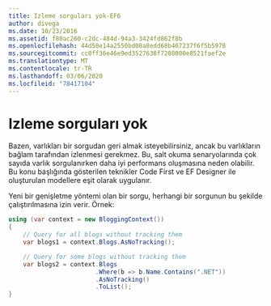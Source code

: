 ```yaml
---
title: Izleme sorguları yok-EF6
author: divega
ms.date: 10/23/2016
ms.assetid: f80ac260-c2dc-484d-94a3-3424fd862f8b
ms.openlocfilehash: 44d58e14a2550bd08a8edd68b467237f6f5b5978
ms.sourcegitcommit: cc0ff36e46e9ed3527638f7208000e8521faef2e
ms.translationtype: MT
ms.contentlocale: tr-TR
ms.lasthandoff: 03/06/2020
ms.locfileid: "78417104"
---
```

# <a name="no-tracking-queries"></a>Izleme sorguları yok
Bazen, varlıkları bir sorgudan geri almak isteyebilirsiniz, ancak bu varlıkların bağlam tarafından izlenmesi gerekmez. Bu, salt okuma senaryolarında çok sayıda varlık sorgulanırken daha iyi performans oluşmasına neden olabilir. Bu konu başlığında gösterilen teknikler Code First ve EF Designer ile oluşturulan modellere eşit olarak uygulanır.  

Yeni bir genişletme yöntemi olan bir sorgu, herhangi bir sorgunun bu şekilde çalıştırılmasına izin verir. Örnek:  

``` csharp
using (var context = new BloggingContext())
{
    // Query for all blogs without tracking them
    var blogs1 = context.Blogs.AsNoTracking();

    // Query for some blogs without tracking them
    var blogs2 = context.Blogs
                        .Where(b => b.Name.Contains(".NET"))
                        .AsNoTracking()
                        .ToList();
}
```  
